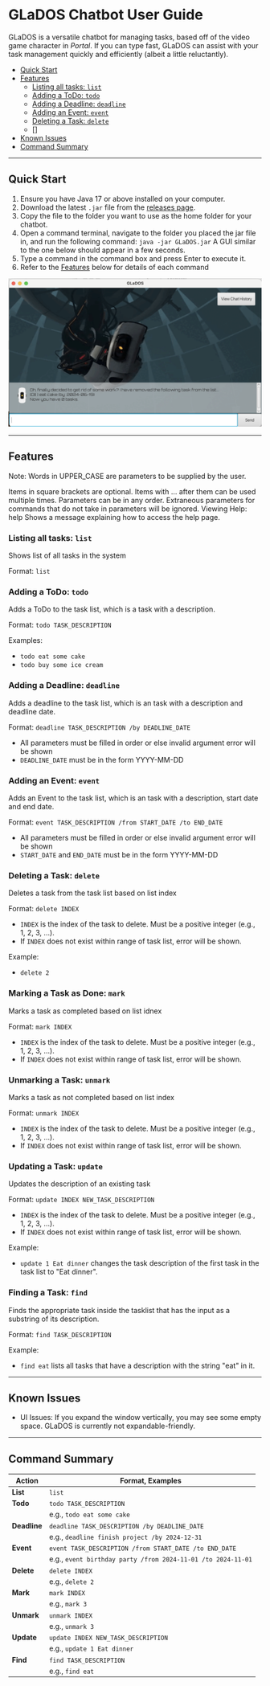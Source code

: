 # GLaDOS Chatbot User Guide

GLaDOS is a versatile chatbot for managing tasks, based off of the video game character in _Portal_. If you can type fast, GLaDOS can assist with your task management quickly and efficiently (albeit a little reluctantly).

- [Quick Start](#quick-start)
- [Features](#features)
  - [Listing all tasks: `list`](#listing-all-tasks-list)
  - [Adding a ToDo: `todo`](#adding-a-todo-todo)
  - [Adding a Deadline: `deadline`](#adding-a-deadline-deadline)
  - [Adding an Event: `event`](#adding-an-event-event)
  - [Deleting a Task: `delete`](#deleting-a-task-delete)
  - []
- [Known Issues](#known-issues)
- [Command Summary](#command-summary)

---

## Quick Start

1. Ensure you have Java 17 or above installed on your computer.
2. Download the latest `.jar` file from the [releases page](https://github.com/jayjay19630/ip/releases).
3. Copy the file to the folder you want to use as the home folder for your chatbot.
4. Open a command terminal, navigate to the folder you placed the jar file in, and run the following command:
   `java -jar GLaDOS.jar`
   A GUI similar to the one below should appear in a few seconds.
5. Type a command in the command box and press Enter to execute it.
6. Refer to the [Features](#features) below for details of each command

![Glados Image](./Ui.png)

---

## Features

Note: Words in UPPER_CASE are parameters to be supplied by the user.

Items in square brackets are optional.
Items with …​ after them can be used multiple times.
Parameters can be in any order.
Extraneous parameters for commands that do not take in parameters will be ignored.
Viewing Help: help
Shows a message explaining how to access the help page.

### Listing all tasks: `list`

Shows list of all tasks in the system

Format: `list`

### Adding a ToDo: `todo`

Adds a ToDo to the task list, which is a task with a description.

Format: `todo TASK_DESCRIPTION`

Examples:

- `todo eat some cake`
- `todo buy some ice cream`

### Adding a Deadline: `deadline`

Adds a deadline to the task list, which is an task with a description and deadline date.

Format: `deadline TASK_DESCRIPTION /by DEADLINE_DATE`

- All parameters must be filled in order or else invalid argument error will be shown
- `DEADLINE_DATE` must be in the form YYYY-MM-DD

### Adding an Event: `event`

Adds an Event to the task list, which is an task with a description, start date and end date.

Format: `event TASK_DESCRIPTION /from START_DATE /to END_DATE`

- All parameters must be filled in order or else invalid argument error will be shown
- `START_DATE` and `END_DATE` must be in the form YYYY-MM-DD

### Deleting a Task: `delete`

Deletes a task from the task list based on list index

Format: `delete INDEX`

- `INDEX` is the index of the task to delete. Must be a positive integer (e.g., 1, 2, 3, …​).
- If `INDEX` does not exist within range of task list, error will be shown.

Example:

- `delete 2`

### Marking a Task as Done: `mark`

Marks a task as completed based on list idnex

Format: `mark INDEX`

- `INDEX` is the index of the task to delete. Must be a positive integer (e.g., 1, 2, 3, …​).
- If `INDEX` does not exist within range of task list, error will be shown.

### Unmarking a Task: `unmark`

Marks a task as not completed based on list index

Format: `unmark INDEX`

- `INDEX` is the index of the task to delete. Must be a positive integer (e.g., 1, 2, 3, …​).
- If `INDEX` does not exist within range of task list, error will be shown.

### Updating a Task: `update`

Updates the description of an existing task

Format: `update INDEX NEW_TASK_DESCRIPTION`

- `INDEX` is the index of the task to delete. Must be a positive integer (e.g., 1, 2, 3, …​).
- If `INDEX` does not exist within range of task list, error will be shown.

Example:

- `update 1 Eat dinner` changes the task description of the first task in the task list to "Eat dinner".

### Finding a Task: `find`

Finds the appropriate task inside the tasklist that has the input as a substring of its description.

Format: `find TASK_DESCRIPTION`

Example:

- `find eat` lists all tasks that have a description with the string "eat" in it.

---

## Known Issues

- UI Issues: If you expand the window vertically, you may see some empty space. GLaDOS is currently not expandable-friendly.

---

## Command Summary

| Action       | Format, Examples                                             |
| ------------ | ------------------------------------------------------------ |
| **List**     | `list`                                                       |
| **Todo**     | `todo TASK_DESCRIPTION`                                      |
|              | e.g., `todo eat some cake`                                   |
| **Deadline** | `deadline TASK_DESCRIPTION /by DEADLINE_DATE`                |
|              | e.g., `deadline finish project /by 2024-12-31`               |
| **Event**    | `event TASK_DESCRIPTION /from START_DATE /to END_DATE`       |
|              | e.g., `event birthday party /from 2024-11-01 /to 2024-11-01` |
| **Delete**   | `delete INDEX`                                               |
|              | e.g., `delete 2`                                             |
| **Mark**     | `mark INDEX`                                                 |
|              | e.g., `mark 3`                                               |
| **Unmark**   | `unmark INDEX`                                               |
|              | e.g., `unmark 3`                                             |
| **Update**   | `update INDEX NEW_TASK_DESCRIPTION`                          |
|              | e.g., `update 1 Eat dinner`                                  |
| **Find**     | `find TASK_DESCRIPTION`                                      |
|              | e.g., `find eat`                                             |
